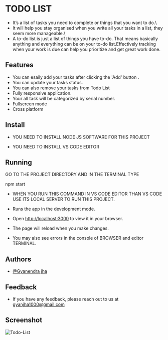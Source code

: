 
# TODO LIST

- It’s a list of tasks you need to complete or things that you want to do.\
- It will help you stay organised when you write all your tasks in a list, they seem more manageable.\
- A to-do list is just a list of things you have to-do. That means basically anything and everything can be on your to-do 
   list.Effectively tracking when your work is due can help you prioritize and get great work done.


## Features

- You can esaily add your tasks after clicking the 'Add' button .
- You can update your tasks status.
- You can also remove your tasks from Todo List
- Fully responsive application.
- Your all task will be categorized by serial number.
- Fullscreen mode
- Cross platform


## Install

- YOU NEED TO INSTALL NODE JS SOFTWARE FOR THIS PROJECT

- YOU NEED TO INSTALL VS CODE EDITOR 
 


## Running

GO TO THE PROJECT DIRECTORY AND IN THE TERMINAL TYPE

npm start
 - WHEN YOU RUN THIS COMMAND IN VS CODE EDITOR THAN VS CODE USE ITS LOCAL SERVER TO RUN THIS PROJECT.

-  Runs the app in the development mode.
-  Open [http://localhost:3000](http://localhost:3000) to view it in your browser.

-  The page will reload when you make changes.
-  You may also see  errors in the console of BROWSER and editor TERMINAL.


## Authors

- [@Gyanendra jha](https://github.com/Gyan1000)


## Feedback

- If you have any feedback, please reach out to us at gyanjha1000@gmail.com

## Screenshot

  ![Todo-List](https://github.com/Gyan1000/MILESTONE-2/assets/125688259/a017bc6b-4e50-4a7e-a2da-3573550608bb)


